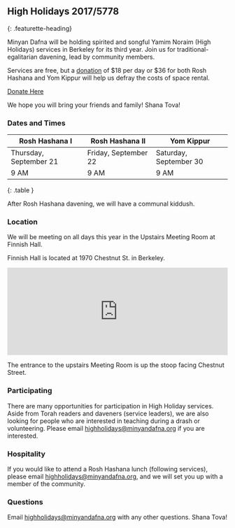 ## High Holidays 2017/5778
{: .featurette-heading}

Minyan Dafna will be holding spirited and songful Yamim Noraim (High Holidays) services in Berkeley for its third year. Join us for traditional-egalitarian davening, lead by community members.

Services are free, but a [donation](https://donorbox.org/minyan-dafna-high-holidays-2017) of $18 per day or $36 for both Rosh Hashana and Yom Kippur will help us defray the costs of space rental.

<a href="https://donorbox.org/minyan-dafna-high-holidays-2017" target="_blank" class="btn btn-primary">Donate Here</a>
 
We hope you will bring your friends and family! Shana Tova!

### Dates and Times

| Rosh Hashana I | Rosh Hashana II | Yom Kippur |
|--------|-------|--------|
| Thursday, September 21 | Friday, September 22 | Saturday, September 30 |
| 9 AM | 9 AM | 9 AM |
{: .table }

After Rosh Hashana davening, we will have a communal kiddush.

<!--In the afternoon of the first day of Rosh Hashana, we will gather at 4:00 pm for Tashlich in Strawberry Creek Park.-->

### Location

We will be meeting on all days this year in the Upstairs Meeting Room at Finnish Hall.

Finnish Hall is located at 1970 Chestnut St. in Berkeley.

<iframe
height="200"
frameborder="0" style="border:0;width:100%"
src="https://www.google.com/maps/embed/v1/place?key=AIzaSyDodo60_nRbolJuU7aj9RSStWJPgfDvKCc
&q=Finnish+Brotherhood+Hall" allowfullscreen>
</iframe>


The entrance to the upstairs Meeting Room is up the stoop facing Chestnut Street.

### Participating

There are many opportunities for participation in High Holiday services. Aside from Torah readers and daveners (service leaders), we are also looking for people who are interested in teaching during a drash or volunteering. Please email highholidays@minyandafna.org if you are interested.


### Hospitality

If you would like to attend a Rosh Hashana lunch (following services), please email highholidays@minyandafna.org, and we will set you up with a member of the community.


### Questions

Email highholidays@minyandafna.org with any other questions. Shana Tova!